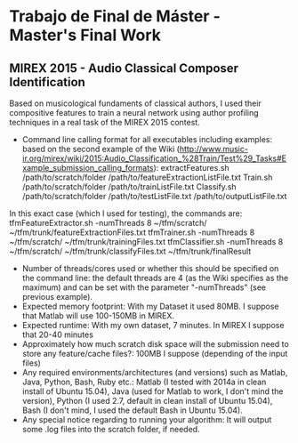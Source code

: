 # Trabajo de Final de Máster - Master's Final Work
## MIREX 2015 - Audio Classical Composer Identification

Based on musicological fundaments of classical authors, I used their compositive features to train a neural network using author profiling techniques in a real task of the MIREX 2015 contest.

- Command line calling format for all executables including examples: based on the second example of the Wiki (http://www.music-ir.org/mirex/wiki/2015:Audio_Classification_%28Train/Test%29_Tasks#Example_submission_calling_formats):
	extractFeatures.sh /path/to/scratch/folder /path/to/featureExtractionListFile.txt
	Train.sh /path/to/scratch/folder /path/to/trainListFile.txt 
	Classify.sh /path/to/scratch/folder /path/to/testListFile.txt /path/to/outputListFile.txt

In this exact case (which I used for testing), the commands are:
	tfmFeatureExtractor.sh -numThreads 8 ~/tfm/scratch/ ~/tfm/trunk/featureExtractionFiles.txt
	tfmTrainer.sh -numThreads 8 ~/tfm/scratch/ ~/tfm/trunk/trainingFiles.txt
	tfmClassifier.sh -numThreads 8 ~/tfm/scratch/ ~/tfm/trunk/classifyFiles.txt  ~/tfm/trunk/finalResult

- Number of threads/cores used or whether this should be specified on the command line: the default threads are 4 (as the Wiki specifies as the maximum) and can be set with the parameter "-numThreads" (see previous example).
- Expected memory footprint: With my Dataset it used 80MB. I suppose that Matlab will use 100-150MB in MIREX.
- Expected runtime: With my own dataset, 7 minutes. In MIREX I suppose that 20-40 minutes
- Approximately how much scratch disk space will the submission need to store any feature/cache files?: 100MB I suppose (depending of the input files)
- Any required environments/architectures (and versions) such as Matlab, Java, Python, Bash, Ruby etc.: Matlab (I tested with 2014a in clean install of Ubuntu 15.04), Java (used for Matlab to work, I don't mind the version), Python (I used 2.7, default in clean install of Ubuntu 15.04), Bash (I don't mind, I used the default Bash in Ubuntu 15.04).
- Any special notice regarding to running your algorithm: It will output some .log files into the scratch folder, if needed.
